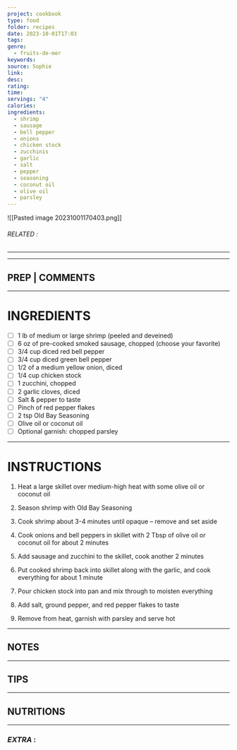 ```yaml
---
project: cookbook
type: food
folder: recipes
date: 2023-10-01T17:03
tags: 
genre:
  - fruits-de-mer
keywords: 
source: Sophie
link: 
desc: 
rating: 
time: 
servings: "4"
calories: 
ingredients:
  - shrimp
  - sausage
  - bell pepper
  - onions
  - chicken stock
  - zucchinis
  - garlic
  - salt
  - pepper
  - seasoning
  - coconut oil
  - olive oil
  - parsley
---
```


![[Pasted image 20231001170403.png]]
###### *RELATED* : 
---


---
## PREP | COMMENTS



---
# INGREDIENTS

- [ ] 1 lb of medium or large shrimp (peeled and deveined)
- [ ] 6 oz of pre-cooked smoked sausage, chopped (choose your favorite)
- [ ] 3/4 cup diced red bell pepper
- [ ] 3/4 cup diced green bell pepper
- [ ] 1/2 of a medium yellow onion, diced
- [ ] 1/4 cup chicken stock
- [ ] 1 zucchini, chopped
- [ ] 2 garlic cloves, diced
- [ ] Salt & pepper to taste
- [ ] Pinch of red pepper flakes
- [ ] 2 tsp Old Bay Seasoning
- [ ] Olive oil or coconut oil
- [ ] Optional garnish: chopped parsley

---
# INSTRUCTIONS

1. Heat a large skillet over medium-high heat with some olive oil or coconut oil
    
2. Season shrimp with Old Bay Seasoning
    
3. Cook shrimp about 3-4 minutes until opaque – remove and set aside
    
4. Cook onions and bell peppers in skillet with 2 Tbsp of olive oil or coconut oil for about 2 minutes
    
5. Add sausage and zucchini to the skillet, cook another 2 minutes
    
6. Put cooked shrimp back into skillet along with the garlic, and cook everything for about 1 minute
    
7. Pour chicken stock into pan and mix through to moisten everything
    
8. Add salt, ground pepper, and red pepper flakes to taste
    
9. Remove from heat, garnish with parsley and serve hot

---
## NOTES



---
## TIPS



---
## NUTRITIONS



---
### *EXTRA* :



